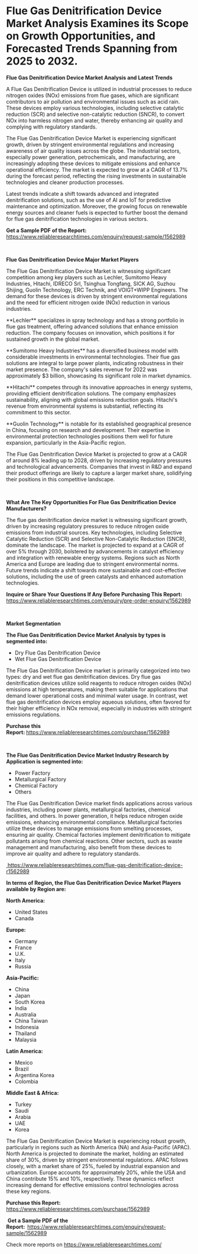 <p><h1>Flue Gas Denitrification Device Market Analysis Examines its Scope on Growth Opportunities, and Forecasted Trends Spanning from 2025 to 2032.</h1></p><p><strong>Flue Gas Denitrification Device Market Analysis and Latest Trends</strong></p>
<p><p>A Flue Gas Denitrification Device is utilized in industrial processes to reduce nitrogen oxides (NOx) emissions from flue gases, which are significant contributors to air pollution and environmental issues such as acid rain. These devices employ various technologies, including selective catalytic reduction (SCR) and selective non-catalytic reduction (SNCR), to convert NOx into harmless nitrogen and water, thereby enhancing air quality and complying with regulatory standards.</p><p>The Flue Gas Denitrification Device Market is experiencing significant growth, driven by stringent environmental regulations and increasing awareness of air quality issues across the globe. The industrial sectors, especially power generation, petrochemicals, and manufacturing, are increasingly adopting these devices to mitigate emissions and enhance operational efficiency. The market is expected to grow at a CAGR of 13.7% during the forecast period, reflecting the rising investments in sustainable technologies and cleaner production processes.</p><p>Latest trends indicate a shift towards advanced and integrated denitrification solutions, such as the use of AI and IoT for predictive maintenance and optimization. Moreover, the growing focus on renewable energy sources and cleaner fuels is expected to further boost the demand for flue gas denitrification technologies in various sectors.</p></p>
<p><strong>Get a Sample PDF of the Report:&nbsp;</strong> <a href="https://www.reliableresearchtimes.com/enquiry/request-sample/1562989?utm_campaign=2459&utm_medium=2&utm_source=Github&utm_content=ia&utm_term=25022025&utm_id=flue-gas-denitrification-device">https://www.reliableresearchtimes.com/enquiry/request-sample/1562989</a></p>
<p>&nbsp;</p>
<p><strong>Flue Gas Denitrification Device Major Market Players</strong></p>
<p><p>The Flue Gas Denitrification Device Market is witnessing significant competition among key players such as Lechler, Sumitomo Heavy Industries, Hitachi, IDRECO Srl, Tsinghua Tongfang, SICK AG, Suzhou Shijing, Guolin Technology, ERC Technik, and VOIGT+WIPP Engineers. The demand for these devices is driven by stringent environmental regulations and the need for efficient nitrogen oxide (NOx) reduction in various industries.</p><p>**Lechler** specializes in spray technology and has a strong portfolio in flue gas treatment, offering advanced solutions that enhance emission reduction. The company focuses on innovation, which positions it for sustained growth in the global market.</p><p>**Sumitomo Heavy Industries** has a diversified business model with considerable investments in environmental technologies. Their flue gas solutions are integral to large power plants, indicating robustness in their market presence. The company's sales revenue for 2022 was approximately $3 billion, showcasing its significant role in market dynamics.</p><p>**Hitachi** competes through its innovative approaches in energy systems, providing efficient denitrification solutions. The company emphasizes sustainability, aligning with global emissions reduction goals. Hitachi's revenue from environmental systems is substantial, reflecting its commitment to this sector.</p><p>**Guolin Technology** is notable for its established geographical presence in China, focusing on research and development. Their expertise in environmental protection technologies positions them well for future expansion, particularly in the Asia-Pacific region.</p><p>The Flue Gas Denitrification Device Market is projected to grow at a CAGR of around 8% leading up to 2028, driven by increasing regulatory pressures and technological advancements. Companies that invest in R&D and expand their product offerings are likely to capture a larger market share, solidifying their positions in this competitive landscape.</p></p>
<p>&nbsp;</p>
<p><strong>What Are The Key Opportunities For Flue Gas Denitrification Device Manufacturers?</strong></p>
<p><p>The flue gas denitrification device market is witnessing significant growth, driven by increasing regulatory pressures to reduce nitrogen oxide emissions from industrial sources. Key technologies, including Selective Catalytic Reduction (SCR) and Selective Non-Catalytic Reduction (SNCR), dominate the landscape. The market is projected to expand at a CAGR of over 5% through 2030, bolstered by advancements in catalyst efficiency and integration with renewable energy systems. Regions such as North America and Europe are leading due to stringent environmental norms. Future trends indicate a shift towards more sustainable and cost-effective solutions, including the use of green catalysts and enhanced automation technologies.</p></p>
<p><strong>Inquire or Share Your Questions If Any Before Purchasing This Report:</strong> <a href="https://www.reliableresearchtimes.com/enquiry/pre-order-enquiry/1562989?utm_campaign=2459&utm_medium=2&utm_source=Github&utm_content=ia&utm_term=25022025&utm_id=flue-gas-denitrification-device">https://www.reliableresearchtimes.com/enquiry/pre-order-enquiry/1562989</a></p>
<p>&nbsp;</p>
<p><strong>Market Segmentation</strong></p>
<p><strong>The Flue Gas Denitrification Device Market Analysis by types is segmented into:</strong></p>
<p><ul><li>Dry Flue Gas Denitrification Device</li><li>Wet Flue Gas Denitrification Device</li></ul></p>
<p><p>The Flue Gas Denitrification Device market is primarily categorized into two types: dry and wet flue gas denitrification devices. Dry flue gas denitrification devices utilize solid reagents to reduce nitrogen oxides (NOx) emissions at high temperatures, making them suitable for applications that demand lower operational costs and minimal water usage. In contrast, wet flue gas denitrification devices employ aqueous solutions, often favored for their higher efficiency in NOx removal, especially in industries with stringent emissions regulations.</p></p>
<p><strong>Purchase this Report:&nbsp;</strong><a href="https://www.reliableresearchtimes.com/purchase/1562989?utm_campaign=2459&utm_medium=2&utm_source=Github&utm_content=ia&utm_term=25022025&utm_id=flue-gas-denitrification-device">https://www.reliableresearchtimes.com/purchase/1562989</a></p>
<p>&nbsp;</p>
<p><strong>The Flue Gas Denitrification Device Market Industry Research by Application is segmented into:</strong></p>
<p><ul><li>Power Factory</li><li>Metallurgical Factory</li><li>Chemical Factory</li><li>Others</li></ul></p>
<p><p>The Flue Gas Denitrification Device market finds applications across various industries, including power plants, metallurgical factories, chemical facilities, and others. In power generation, it helps reduce nitrogen oxide emissions, enhancing environmental compliance. Metallurgical factories utilize these devices to manage emissions from smelting processes, ensuring air quality. Chemical factories implement denitrification to mitigate pollutants arising from chemical reactions. Other sectors, such as waste management and manufacturing, also benefit from these devices to improve air quality and adhere to regulatory standards.</p></p>
<p><a href="https://www.reliableresearchtimes.com/flue-gas-denitrification-device-r1562989?utm_campaign=2459&utm_medium=2&utm_source=Github&utm_content=ia&utm_term=25022025&utm_id=flue-gas-denitrification-device">&nbsp;https://www.reliableresearchtimes.com/flue-gas-denitrification-device-r1562989</a></p>
<p><strong>In terms of Region, the Flue Gas Denitrification Device Market Players available by Region are:</strong></p>
<p>
    <p> <strong> North America: </strong>
        <ul>
            <li>United States</li>
            <li>Canada</li>
        </ul>
        </p> 
    <p> <strong> Europe: </strong>
        <ul>
            <li>Germany</li>
            <li>France</li>
            <li>U.K.</li>
            <li>Italy</li>
            <li>Russia</li>
        </ul>
        </p> 
    <p> <strong> Asia-Pacific: </strong>
        <ul>
            <li>China</li>
            <li>Japan</li>
            <li>South Korea</li>
            <li>India</li>
            <li>Australia</li>
            <li>China Taiwan</li>
            <li>Indonesia</li>
            <li>Thailand</li>
            <li>Malaysia</li>
        </ul>
        </p> 
    <p> <strong> Latin America: </strong>
        <ul>
            <li>Mexico</li>
            <li>Brazil</li>
            <li>Argentina Korea</li>
            <li>Colombia</li>
        </ul>
        </p> 
    <p> <strong> Middle East & Africa: </strong>
        <ul>
            <li>Turkey</li>
            <li>Saudi</li>
            <li>Arabia</li>
            <li>UAE</li>
            <li>Korea</li>
        </ul>
    </p>
    </p>
<p><p>The Flue Gas Denitrification Device Market is experiencing robust growth, particularly in regions such as North America (NA) and Asia-Pacific (APAC). North America is projected to dominate the market, holding an estimated share of 30%, driven by stringent environmental regulations. APAC follows closely, with a market share of 25%, fueled by industrial expansion and urbanization. Europe accounts for approximately 20%, while the USA and China contribute 15% and 10%, respectively. These dynamics reflect increasing demand for effective emissions control technologies across these key regions.</p></p>
<p><strong>Purchase this Report: </strong><a href="https://www.reliableresearchtimes.com/purchase/1562989?utm_campaign=2459&utm_medium=2&utm_source=Github&utm_content=ia&utm_term=25022025&utm_id=flue-gas-denitrification-device">https://www.reliableresearchtimes.com/purchase/1562989</a></p>
<p>&nbsp;<strong>Get a Sample PDF of the Report:&nbsp;&nbsp;</strong><a href="https://www.reliableresearchtimes.com/enquiry/request-sample/1562989?utm_campaign=2459&utm_medium=2&utm_source=Github&utm_content=ia&utm_term=25022025&utm_id=flue-gas-denitrification-device">https://www.reliableresearchtimes.com/enquiry/request-sample/1562989</a></p>
<p><strong></strong></p>
<p>Check more reports on <a href="https://www.reliableresearchtimes.com/?utm_campaign=2459&utm_medium=2&utm_source=Github&utm_content=ia&utm_term=25022025&utm_id=flue-gas-denitrification-device">https://www.reliableresearchtimes.com/</a></p>